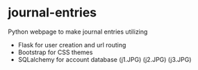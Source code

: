 # journal-entries
Python webpage to make journal entries utilizing
* Flask for user creation and url routing
* Bootstrap for CSS themes
* SQLalchemy for account database
(j1.JPG)
(j2.JPG)
(j3.JPG)
